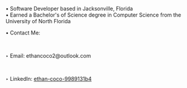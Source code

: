 <!-- ### Hello there 👋, -->
• Software Developer based in Jacksonville, Florida <br>
• Earned a Bachelor's of Science degree in Computer Science from the University of North Florida <br>

• Contact Me: <br>
<p>&emsp;</p>  ‣ Email: ethancoco2@outlook.com <br>
<p>&emsp;</p>  ‣ LinkedIn: <a href="https://www.linkedin.com/in/ethan-coco-9989131b4/">ethan-coco-9989131b4</a>
